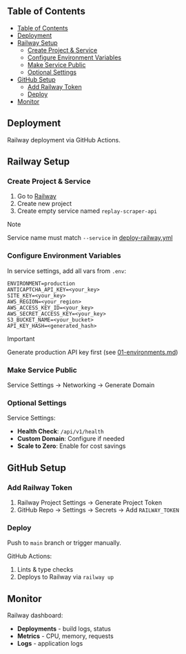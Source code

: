 ## Table of Contents

- [Table of Contents](#table-of-contents)
- [Deployment](#deployment)
- [Railway Setup](#railway-setup)
  - [Create Project \& Service](#create-project--service)
  - [Configure Environment Variables](#configure-environment-variables)
  - [Make Service Public](#make-service-public)
  - [Optional Settings](#optional-settings)
- [GitHub Setup](#github-setup)
  - [Add Railway Token](#add-railway-token)
  - [Deploy](#deploy)
- [Monitor](#monitor)


## Deployment

Railway deployment via GitHub Actions.

## Railway Setup

### Create Project & Service

1. Go to [Railway](https://railway.com)
2. Create new project
3. Create empty service named `replay-scraper-api`

> [!NOTE]
> Service name must match `--service` in [deploy-railway.yml](.github/workflows/deploy-railway.yml)

### Configure Environment Variables

In service settings, add all vars from `.env`:

```
ENVIRONMENT=production
ANTICAPTCHA_API_KEY=<your_key>
SITE_KEY=<your_key>
AWS_REGION=<your_region>
AWS_ACCESS_KEY_ID=<your_key>
AWS_SECRET_ACCESS_KEY=<your_key>
S3_BUCKET_NAME=<your_bucket>
API_KEY_HASH=<generated_hash>
```

> [!IMPORTANT]
> Generate production API key first (see [01-environments.md](./01-environments.md))

### Make Service Public

Service Settings → Networking → Generate Domain

### Optional Settings

Service Settings:
- **Health Check**: `/api/v1/health`
- **Custom Domain**: Configure if needed
- **Scale to Zero**: Enable for cost savings

## GitHub Setup

### Add Railway Token

1. Railway Project Settings → Generate Project Token
2. GitHub Repo → Settings → Secrets → Add `RAILWAY_TOKEN`

### Deploy

Push to `main` branch or trigger manually.

GitHub Actions:
1. Lints & type checks
2. Deploys to Railway via `railway up`

## Monitor

Railway dashboard:
- **Deployments** - build logs, status
- **Metrics** - CPU, memory, requests
- **Logs** - application logs
